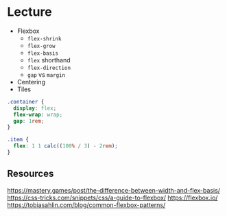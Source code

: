 # Lecture

- Flexbox
  - `flex-shrink`
  - `flex-grow`
  - `flex-basis`
  - `flex` shorthand
  - `flex-direction`
  - `gap` vs `margin`
- Centering
- Tiles

```css
.container {
  display: flex;
  flex-wrap: wrap;
  gap: 1rem;
}

.item {
  flex: 1 1 calc((100% / 3) - 2rem);
}
```

## Resources

https://mastery.games/post/the-difference-between-width-and-flex-basis/
https://css-tricks.com/snippets/css/a-guide-to-flexbox/
https://flexbox.io/
https://tobiasahlin.com/blog/common-flexbox-patterns/
